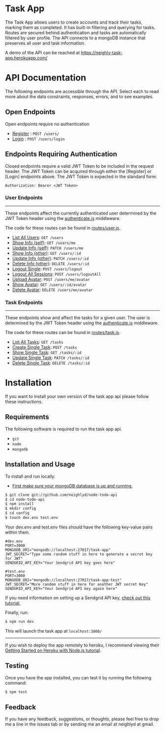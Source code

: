 # Task App

The Task App allows users to create accounts and track their tasks, marking them as completed. It has built-in filtering and querying for tasks. Routes are secured behind authentication and tasks are automatically filtered by user profile. The API connects to a mongoDB instance that preserves all user and task information.

A demo of the API can be reached at https://neighly-task-app.herokuapp.com/

# API Documentation
The following endpoints are accessible through the API. Select each to read more about the data constraints, responses, errors, and to see examples.

## Open Endpoints

Open endpoints require no authentication

* [Register](/docs/api/register.md) : `POST /users/`
* [Login](/docs/api/login.md) : `POST /users/login`
  
## Endpoints Requiring Authentication
Closed endpoints require a valid JWT Token to be included in the request header. The JWT Token can be acquired through either the [Register] or [Login] endpoints above. The JWT Token is expected in the standard form:
```
Authorization: Bearer <JWT Token>
```

### User Endpoints
____
These endpoints affect the currently authenticated user determined by the JWT Token header using the [authenticate.js](/src/middleware/authenticate.js) middleware.

The code for these routes can be found in [routes/user.js](/src/routes/user.js).

* [List All Users](/docs/api/users/get.md): `GET /users`
* [Show Info (self)](/docs/api/users/me/get.md): `GET /users/me`
* [Update Info (self)](/docs/api/users/me/patch.md): `PATCH /users/me`
* [Show Info (other)](/docs/api/users/id/get.md): `GET /users/:id`
* [Update Info (other)](/docs/api/users/id/patch.md): `PATCH /users/:id`
* [Delete Info (other)](/docs/api/users/id/delete.md): `DELETE /users/:id`
* [Logout Single](/docs/api/users/logout.md): `POST /users/logout`
* [Logout All Sessions](/docs/api/users/logoutAll.md): `POST /users/logoutAll`
* [Upload Avatar](/docs/api/users/me/avatar/post.md): `POST /users/me/avatar`
* [Show Avatar](/docs/api/users/:id/avatar): `GET /users/:id/avatar`
* [Delete Avatar](/docs/api/users/me/avatar): `DELETE /users/me/avatar`

### Task Endpoints
____
These endpoints show and affect the tasks for a given user. The user is determined by the JWT Token header using the [authenticate.js](/src/middleware/authenticate.js) middleware.

The code for these routes can be found in [routes/task.js](/src/routes/task.js).

* [List All Tasks](/docs/api/tasks/get.md): `GET /tasks`
* [Create Single Task](/docs/api/tasks/post.md): `POST /tasks`
* [Show Single Task](/docs/api/tasks/id/get.md): `GET /tasks/:id`
* [Update Single Task](/docs/api/tasks/id/patch.md): `PATCH /tasks/:id`
* [Delete Single Task](/docs/api/tasks/id/delete.md): `DELETE /tasks/:id`

# Installation

If you want to install your own version of the task app api please follow these instructions. 

## Requirements
The following software is required to run the task app api.
* `git`
* `node`
* `mongodb`

## Installation and Usage
To install and run locally:
* [First make sure your mongoDB database is up and running.](https://docs.mongodb.com/manual/installation/#mongodb-community-edition)

```bash
$ git clone git://github.com/neighlyd/node-todo-api
$ cd node-todo-api
$ npm install
$ mkdir config
$ cd config
$ touch dev.env test.env
```

Your dev.env and test.env files should have the following key-value pairs within them.

```
#dev.env
PORT=3000
MONGODB_URI="mongodb://localhost:27017/task-app"
JWT_SECRET="Type some random stuff in here to generate a secret key for JWT"
SENDGRID_API_KEY="Your Sendgrid API key goes here"
```

```
#test.env
PORT=3000
MONGODB_URI="mongodb://localhost:27017/task-app-test"
JWT_SECRET="More random stuff in here for another JWT secret Key"
SENDGRID_API_KEY="Your Sendgrid API key again here"
```

If you need information on setting up a Sendgrid API key, [check out this tutorial.](https://sendgrid.com/docs/for-developers/sending-email/api-getting-started/)

Finally, run:

```bash
$ npm run dev
```

This will launch the task app at `localhost:3000/`

---------
If you wish to deploy the app remotely to heroku, I recommend viewing their [Getting Started on Heroku with Node.js tutorial](https://devcenter.heroku.com/articles/getting-started-with-nodejs).

## Testing

Once you have the app installed, you can test it by running the following command:

```bash
$ npm test
```

## Feedback

If you have any feedback, suggestions, or thoughts, please feel free to drop me a line in the issues tab or by sending me an email at neighlyd at gmail.